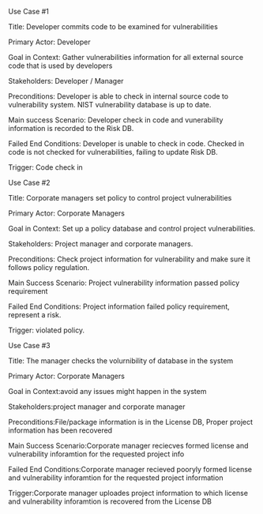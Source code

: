 Use Case #1

Title: Developer commits code to be examined for vulnerabilities

Primary Actor: Developer

Goal in Context: Gather vulnerabilities information for all external source code that is used by developers

Stakeholders: Developer / Manager

Preconditions: Developer is able to check in internal source code to vulnerability system. NIST vulnerability database is up to date.

Main success Scenario: Developer check in code and vunerability information is recorded to the Risk DB.

Failed End Conditions: Developer is unable to check in code. Checked in code is not checked for vulnerabilities, failing to update Risk DB.

Trigger: Code check in


Use Case #2

Title: Corporate managers set policy to control project vulnerabilities 

Primary Actor: Corporate Managers

Goal in Context: Set up a policy database and control project vulnerabilities. 

Stakeholders: Project manager and corporate managers.

Preconditions: Check project information for vulnerability and make sure it follows policy regulation.

Main Success Scenario: Project vulnerability information passed policy requirement 

Failed End Conditions: Project information failed policy requirement, represent a risk. 

Trigger: violated policy.


Use Case #3

Title: The manager checks the volurnibility of database in the system

Primary Actor: Corporate Managers

Goal in Context:avoid any issues might happen in the system 

Stakeholders:project manager and corporate manager

Preconditions:File/package information is in the License DB, Proper project information has been recovered

Main Success Scenario:Corporate manager reciecves formed license and vulnerability inforamtion for the requested project info

Failed End Conditions:Corporate manager recieved pooryly formed license and vulnerability inforamtion for the requested project information

Trigger:Corporate manager uploades project information to which license and vulnerability inforamtion is recovered from the License DB
